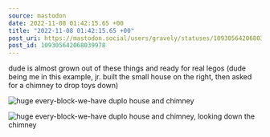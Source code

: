 ```yaml
---
source: mastodon
date: 2022-11-08 01:42:15.65 +00
title: "2022-11-08 01:42:15.65 +00"
post_uri: https://mastodon.social/users/gravely/statuses/109305642068039978
post_id: 109305642068039978
---
```

dude is almost grown out of these things and ready for real legos (dude being me in this example, jr. built the small house on the right, then asked for a chimney to drop toys down)


![huge every-block-we-have duplo house and chimney](/images/109305641530054015.jpg)

![huge every-block-we-have duplo house and chimney, looking down the chimney](/images/109305641823535376.jpg)

